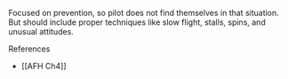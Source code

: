 Focused on prevention, so pilot does not find themselves in that situation. But should include proper techniques like slow flight, stalls, spins, and unusual attitudes.

References
- [[AFH Ch4]]